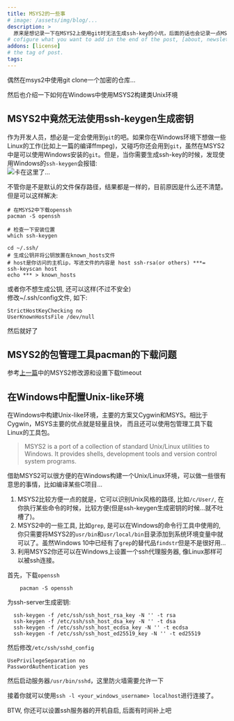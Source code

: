 ```yaml
---
title: MSYS2的一些事
# image: /assets/img/blog/...
description: >
  原来是想记录一下在MSYS2上使用git时无法生成ssh-key的小坑，后面的话也会记录一点MSYS2的使用技巧。
# cofigure what you want to add in the end of the post, [about, newsletter, related, random, license]
addons: [license]
# the tag of post.
tags:
---
```

偶然在msys2中使用git clone一个加密的仓库...<br>

然后也介绍一下如何在Windows中使用MSYS2构建类Unix环境


## MSYS2中竟然无法使用ssh-keygen生成密钥
作为开发人员，想必是一定会使用到`git`的吧。如果你在Windows环境下想做一些Linux的工作(比如上一篇的编译ffmpeg)，又碰巧你还会用到`git`，虽然在MSYS2中是可以使用Windows安装的`git`。但是，当你需要生成ssh-key的时候，发现使用Windows的`ssh-keygen`会报错:<br>
![卡在这里了...]({{site.data.strings.blog_url}}msys2-1.png)<br>

不管你是不是默认的文件保存路径，结果都是一样的，目前原因是什么还不清楚。但是可以这样解决:
```shell
# 在MSYS2中下载openssh
pacman -S openssh

# 检查一下安装位置
which ssh-keygen

cd ~/.ssh/
# 生成公钥并将公钥放置在known_hosts文件
# host是你访问的主机ip，写进文件的内容是 host ssh-rsa(or others) ***=
ssh-keyscan host
echo *** > known_hosts
```
或者你不想生成公钥, 还可以这样(不过不安全)<br>
修改~/.ssh/config文件, 如下:
```
StrictHostKeyChecking no
UserKnownHostsFile /dev/null
```

然后就好了

## MSYS2的包管理工具pacman的下载问题
参考[上一篇](https://soo-q6.github.io/blog/2019-09-22-compile-ffmpeg-in-windows/)中的MSYS2修改源和设置下载timeout

## 在Windows中配置Unix-like环境

在Windows中构建Unix-like环境，主要的方案又Cygwin和MSYS。相比于Cygwin，MSYS主要的优点就是轻量且快， 而且还可以使用包管理工具下载Linux的工具包。

> MSYS2 is a port of a collection of standard Unix/Linux utilities to Windows. It provides shells, development tools and version control system programs.<br>

借助MSYS2可以很方便的在Windows构建一个Unix/Linux环境，可以做一些很有意思的事情，比如编译某些C项目...<br>
1. MSYS2比较方便一点的就是，它可以识别Unix风格的路径, 比如`/c/User/`, 在你执行某些命令的时候，比较方便(但是ssh-keygen生成密钥的时候...就不吐槽了)。
2. MSYS2中的一些工具, 比如`grep`, 是可以在Windows的命令行工具中使用的, 你只需要将MSYS2的`usr/bin`和`usr/local/bin`目录添加到系统环境变量中就可以了。虽然Windows 10中已经有了`grep`的替代品`findstr`但是不是很好用...
3. 利用MSYS2你还可以在Windows上设置一个ssh代理服务器, 像Linux那样可以被ssh连接。<br>

首先，下载`openssh`

```
    pacman -S openssh
```

为ssh-server生成密钥:

```
  ssh-keygen -f /etc/ssh/ssh_host_rsa_key -N '' -t rsa
  ssh-keygen -f /etc/ssh/ssh_host_dsa_key -N '' -t dsa
  ssh-keygen -f /etc/ssh/ssh_host_ecdsa_key -N '' -t ecdsa
  ssh-keygen -f /etc/ssh/ssh_host_ed25519_key -N '' -t ed25519
```

然后修改`/etc/ssh/sshd_config`

```
UsePrivilegeSeparation no
PasswordAuthentication yes
```
然后启动服务器`/usr/bin/sshd`，这里防火墙需要允许一下<br>

接着你就可以使用`ssh -l <your_windows_username> localhost`进行连接了。<br>

BTW, 你还可以设置ssh服务器的开机自启, 后面有时间补上吧